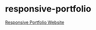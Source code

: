 # responsive-portfolio

[Responsive Portfolio Website](https://mdhcodes.github.io/responsive-portfolio/)